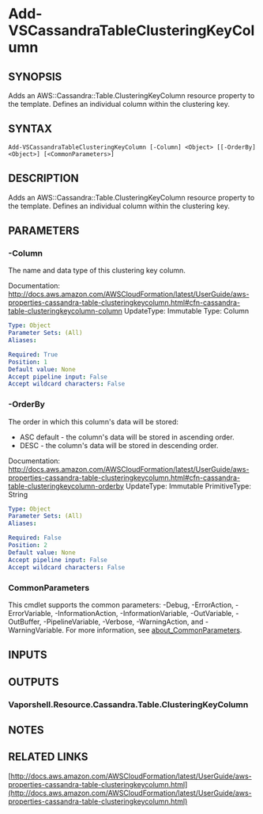 # Add-VSCassandraTableClusteringKeyColumn

## SYNOPSIS
Adds an AWS::Cassandra::Table.ClusteringKeyColumn resource property to the template.
Defines an individual column within the clustering key.

## SYNTAX

```
Add-VSCassandraTableClusteringKeyColumn [-Column] <Object> [[-OrderBy] <Object>] [<CommonParameters>]
```

## DESCRIPTION
Adds an AWS::Cassandra::Table.ClusteringKeyColumn resource property to the template.
Defines an individual column within the clustering key.

## PARAMETERS

### -Column
The name and data type of this clustering key column.

Documentation: http://docs.aws.amazon.com/AWSCloudFormation/latest/UserGuide/aws-properties-cassandra-table-clusteringkeycolumn.html#cfn-cassandra-table-clusteringkeycolumn-column
UpdateType: Immutable
Type: Column

```yaml
Type: Object
Parameter Sets: (All)
Aliases:

Required: True
Position: 1
Default value: None
Accept pipeline input: False
Accept wildcard characters: False
```

### -OrderBy
The order in which this column's data will be stored:
+ ASC default - the column's data will be stored in ascending order.
+ DESC - the column's data will be stored in descending order.

Documentation: http://docs.aws.amazon.com/AWSCloudFormation/latest/UserGuide/aws-properties-cassandra-table-clusteringkeycolumn.html#cfn-cassandra-table-clusteringkeycolumn-orderby
UpdateType: Immutable
PrimitiveType: String

```yaml
Type: Object
Parameter Sets: (All)
Aliases:

Required: False
Position: 2
Default value: None
Accept pipeline input: False
Accept wildcard characters: False
```

### CommonParameters
This cmdlet supports the common parameters: -Debug, -ErrorAction, -ErrorVariable, -InformationAction, -InformationVariable, -OutVariable, -OutBuffer, -PipelineVariable, -Verbose, -WarningAction, and -WarningVariable. For more information, see [about_CommonParameters](http://go.microsoft.com/fwlink/?LinkID=113216).

## INPUTS

## OUTPUTS

### Vaporshell.Resource.Cassandra.Table.ClusteringKeyColumn
## NOTES

## RELATED LINKS

[http://docs.aws.amazon.com/AWSCloudFormation/latest/UserGuide/aws-properties-cassandra-table-clusteringkeycolumn.html](http://docs.aws.amazon.com/AWSCloudFormation/latest/UserGuide/aws-properties-cassandra-table-clusteringkeycolumn.html)

